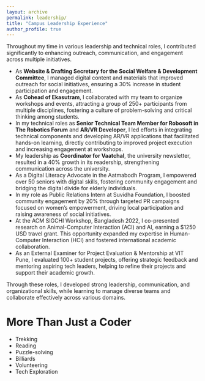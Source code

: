 ```yaml
---
layout: archive
permalink: leadership/
title: "Campus Leadership Experience"
author_profile: true
---
```


Throughout my time in various leadership and technical roles, I contributed significantly to enhancing outreach, communication, and engagement across multiple initiatives. 

- As **Website & Drafting Secretary for the Social Welfare & Development Committee**, I managed digital content and materials that improved outreach for social initiatives, ensuring a 30% increase in student participation and engagement.
- As **Cohead of Ekasutram**, I collaborated with my team to organize workshops and events, attracting a group of 250+ participants from multiple disciplines, fostering a culture of problem-solving and critical thinking among students.
- In my technical roles as **Senior Technical Team Member for Robosoft in The Robotics Forum** and **AR/VR Developer**, I led efforts in integrating technical components and developing AR/VR applications that facilitated hands-on learning, directly contributing to improved project execution and increasing engagement at workshops.
- My leadership as **Coordinator for Vaatchal**, the university newsletter, resulted in a 40% growth in its readership, strengthening communication across the university.
- As a Digital Literacy Advocate in the Aatmabodh Program, I empowered over 50 seniors with digital skills, fostering community engagement and bridging the digital divide for elderly individuals.
- In my role as Public Relations Intern at Suvidha Foundation, I boosted community engagement by 20% through targeted PR campaigns focused on women’s empowerment, driving local participation and raising awareness of social initiatives.
- At the ACM SIGCHI Workshop, Bangladesh 2022, I co-presented research on Animal-Computer Interaction (ACI) and AI, earning a $1250 USD travel grant. This opportunity expanded my expertise in Human-Computer Interaction (HCI) and fostered international academic collaboration.
- As an External Examiner for Project Evaluation & Mentorship at VIT Pune, I evaluated 100+ student projects, offering strategic feedback and mentoring aspiring tech leaders, helping to refine their projects and support their academic growth.

Through these roles, I developed strong leadership, communication, and organizational skills, while learning to manage diverse teams and collaborate effectively across various domains.

More Than Just a Coder
====

- Trekking
- Reading
- Puzzle-solving
- Billiards
- Volunteering
- Tech Exploration
